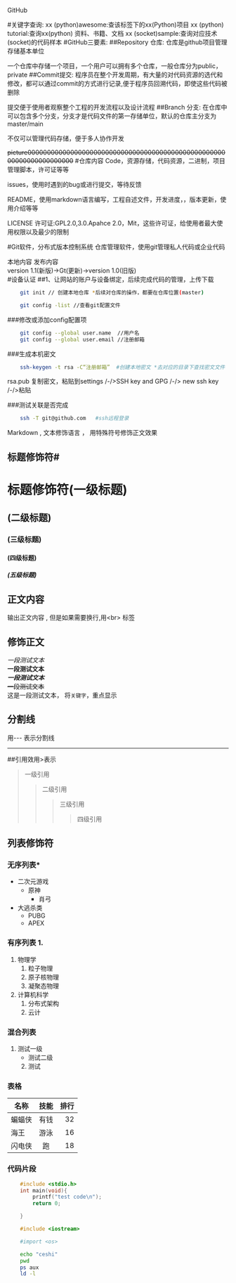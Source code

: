 GitHub

#关键字查询:
xx (python)awesome:查该标签下的xx(Python)项目
xx (python) tutorial:查询xx(python) 资料、书籍、文档
xx (socket)sample:查询对应技术(socket)的代码样本
#GitHub三要素:
##Repository 仓库:
仓库是github项目管理存储基本单位

一个仓库中存储一个项目，一个用户可以拥有多个仓库，一般仓库分为public，private
##Commit提交:
程序员在整个开发周期，有大量的对代码资源的选代和修改，都可以通过commit的方式进行记录,便于程序员回溯代码，即使这些代码被删除

提交便于使用者观察整个工程的开发流程以及设计流程
##Branch 分支:
在仓库中可以包含多个分支，分支才是代码文件的第一存储单位，默认的仓库主分支为master/main

不仅可以管理代码存储，便于多人协作开发

~~picture00000000000000000000000000000000000000000000000000000000000000000000~~
#仓库内容
Code，资源存储，代码资源，二进制，项目管理脚本，许可证等等

issues，使用时遇到的bug或进行提交，等待反馈

README，使用markdown语言编写，工程自述文件，开发进度，，版本更新，使用介绍等等

LICENSE 许可证:GPL2.0,3.0.Apahce 2.0，Mit，这些许可证，给使用者最大使用权限以及最少的限制

#Git软件，分布式版本控制系统
仓库管理软件，使用git管理私人代码或企业代码

  本地内容                           发布内容<br>
version 1.1(新版)\-\>Gt(更新)\-\>version 1.0(旧版)<br>
#设备认证
##1、让网站的账户与设备绑定，后续完成代码的管理，上传下载
```bash
	git init // 创建本地仓库 *后续对仓库的操作，都要在仓库位置(master)
```
```bash
	git config -list //查看git配置文件
```
###修改或添加config配置项
```bash
	git config --global user.name  //用户名
	git config --global user.email //注册邮箱
```
###生成本机密文
```bash
	ssh-keygen -t rsa -C“注册邮箱”	#创建本地密文 *去对应的目录下查找密文文件
```
rsa.pub 复制密文，粘贴到settings /-/>SSH key and GPG /-/> new ssh key /-/>粘贴

###测试关联是否完成
```bash
	ssh -T git@github.com	#ssh远程登录	
```
Markdown , 文本修饰语言 ， 用特殊符号修饰正文效果<br>

## 标题修饰符\#

# 标题修饰符(一级标题)
## (二级标题)
### (三级标题)
#### (四级标题)
##### (五级标题)

## 正文内容
   输出正文内容 , 但是如果需要换行,用\<br\> 标签

## 修饰正文
   *一段测试文本<br>*
   **一段测试文本<br>**
   ***一段测试文本<br>***
   ~~一段测试文本<br>~~
   这是一段测试文本， 将`关键字`，重点显示
## 分割线
   用\-\-\- 表示分割线

---

##引用效用\>表示
> 一级引用
>> 二级引用
>>> 三级引用
>>>> 四级引用

## 列表修饰符

### 无序列表\*
* 二次元游戏
  * 原神
    * 肖弓
* 大逃杀类
  * PUBG
  * APEX
### 有序列表 1.
1. 物理学
   1. 粒子物理
   2. 原子核物理
   3. 凝聚态物理
2. 计算机科学
   1. 分布式架构
   2. 云计
### 混合列表
1. 测试一级
   * 测试二级
   2. 测试

### 表格
名称|技能|排行
--|:--:|--:
蝙蝠侠|有钱|32
海王|游泳|16
闪电侠|跑|18

### 代码片段

```c
	#include <stdio.h>
	int main(void){
		printf("test code\n");
		return 0;

	}
```
```cpp
	#include <iostream>
```
```python
	#import <os>
```
```bash
	echo "ceshi"
	pwd
	ps aux
	ld -l
```
